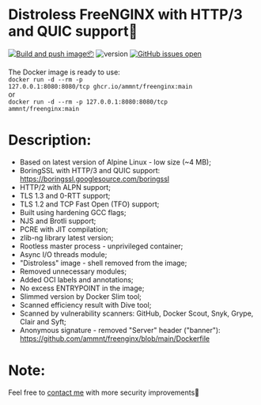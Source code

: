 # Distroless FreeNGINX with HTTP/3 and QUIC support🚀

[![Build and push image📦](https://github.com/ammnt/freenginx/actions/workflows/build.yml/badge.svg)](https://github.com/ammnt/freenginx/actions/workflows/build.yml)
![version](https://img.shields.io/badge/version-1.27.4-blue)
[![GitHub issues open](https://img.shields.io/github/issues/ammnt/freenginx.svg)](https://github.com/ammnt/freenginx/issues)

The Docker image is ready to use:<br>
<code>docker run -d --rm -p 127.0.0.1:8080:8080/tcp ghcr.io/ammnt/freenginx:main</code><br>
or<br>
<code>docker run -d --rm -p 127.0.0.1:8080:8080/tcp ammnt/freenginx:main</code>

# Description:

- Based on latest version of Alpine Linux - low size (~4 MB);
- BoringSSL with HTTP/3 and QUIC support:<br>
https://boringssl.googlesource.com/boringssl
- HTTP/2 with ALPN support;
- TLS 1.3 and 0-RTT support;
- TLS 1.2 and TCP Fast Open (TFO) support;
- Built using hardening GCC flags;
- NJS and Brotli support;
- PCRE with JIT compilation;
- zlib-ng library latest version;
- Rootless master process - unprivileged container;
- Async I/O threads module;
- "Distroless" image - shell removed from the image;
- Removed unnecessary modules;
- Added OCI labels and annotations;
- No excess ENTRYPOINT in the image;
- Slimmed version by Docker Slim tool;
- Scanned efficiency result with Dive tool;
- Scanned by vulnerability scanners: GitHub, Docker Scout, Snyk, Grype, Clair and Syft;
- Anonymous signature - removed "Server" header ("banner"):<br>
https://github.com/ammnt/freenginx/blob/main/Dockerfile

# Note:

Feel free to <a href="https://github.com/ammnt/freenginx/issues/new">contact me</a> with more security improvements🙋
